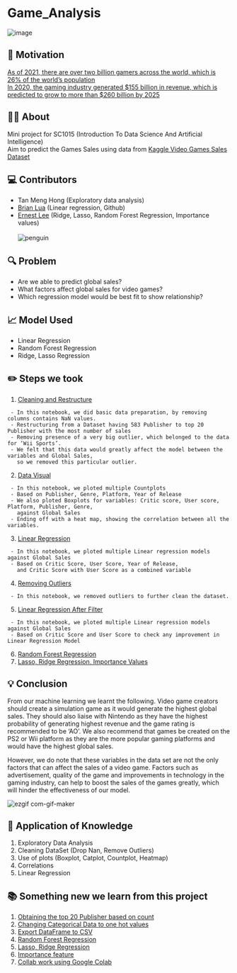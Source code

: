 # Game_Analysis
![image](https://user-images.githubusercontent.com/51332449/163271754-6e662d9b-5f96-4a57-8ec6-9a2b63716870.png)
## 💪 Motivation  
[As of 2021, there are over two billion gamers across the world, which is 26% of the world’s population <br />
In 2020, the gaming industry generated $155 billion in revenue, which is predicted to grow to more than $260 billion by 2025](https://www.investopedia.com/articles/investing/053115/how-video-game-industry-changing.asp ) 
## 🤷‍♂️ About
Mini project for SC1015 (Introduction To Data Science And Artificial Intelligence) <br />
Aim to predict the Games Sales using data from [Kaggle Video Games Sales Dataset](https://www.kaggle.com/datasets/sidtwr/videogames-sales-dataset?select=Video_Games_Sales_as_at_22_Dec_2016.csv)


## 💻 Contributors
- Tan Meng Hong (Exploratory data analysis)
- [Brian Lua](https://github.com/Sealpillow) (Linear regression, Github)
- [Ernest Lee](https://github.com/dihcuierc) (Ridge, Lasso, Random Forest Regression, Importance values)  <br />                                       
![penguin](https://user-images.githubusercontent.com/51332449/163318284-c45377c4-3194-4cd6-b0bf-88ce4401f528.gif)


## 🔍 Problem
- Are we able to predict global sales?
- What factors affect global sales for video games?
- Which regression model would be best fit to show relationship?

## 📈 Model Used
- Linear Regression
- Random Forest Regression
- Ridge, Lasso Regression

## ✏️ Steps we took
1. [Cleaning and Restructure](https://github.com/Sealpillow/Game_Analysis/blob/main/NoteBooks/1.%20Cleaning%20and%20Restructure.ipynb) 

  ```
   - In this notebook, we did basic data preparation, by removing columns contains NaN values. 
   - Restructuring from a Dataset having 583 Publisher to top 20 Publisher with the most number of sales
   - Removing presence of a very big outlier, which belonged to the data for ‘Wii Sports’.
   - We felt that this data would greatly affect the model between the variables and Global Sales,
     so we removed this particular outlier.
  ```
2. [Data Visual](https://github.com/Sealpillow/Game_Analysis/blob/main/NoteBooks/2.%20Data%20Visual.ipynb)

  ```
   - In this notebook, we ploted multiple Countplots
   - Based on Publisher, Genre, Platform, Year of Release
   - We also ploted Boxplots for variables: Critic score, User score, Platform, Publisher, Genre,
     against Global Sales
   - Ending off with a heat map, showing the correlation between all the variables.
  ```
3. [Linear Regression](https://github.com/Sealpillow/Game_Analysis/blob/main/NoteBooks/3.%20Linear%20Regression.ipynb)
  ```
   - In this notebook, we ploted multiple Linear regression models against Global Sales 
   - Based on Critic Score, User Score, Year of Release, 
     and Critic Score with User Score as a combined variable
  ```
4. [Removing Outliers](https://github.com/Sealpillow/Game_Analysis/blob/main/NoteBooks/4.%20Removing%20Outliers.ipynb)
  ```
   - In this notebook, we removed outliers to further clean the dataset.
  ```
5. [Linear Regression After Filter](https://github.com/Sealpillow/Game_Analysis/blob/main/NoteBooks/5.%20Linear%20Regression%20After%20Filter.ipynb)
  ```
   - In this notebook, we ploted multiple Linear regression models against Global Sales 
   - Based on Critic Score and User Score to check any improvement in Linear Regression Model
  ```
6. [Random Forest Regression](https://github.com/Sealpillow/Game_Analysis/blob/main/NoteBooks/6.%20Random%20forest.ipynb)
7. [Lasso, Ridge Regression, Importance Values](https://github.com/Sealpillow/Game_Analysis/blob/main/NoteBooks/7.%20Lasso%2C%20Ridge%2C%20Importance%20value.ipynb)

## 💡 Conclusion
From our machine learning we learnt the following. Video game creators should create a simulation game as it would generate the highest global sales. They should also liaise with Nintendo as they have the highest probability of generating highest revenue and the game rating is recommended to be ‘AO’. We also recommend that games be created on the PS2 or Wii platform as they are the more popular gaming platforms and would have the highest global sales. 

However, we do note that these variables in the data set are not the only factors that can affect the sales of a video game. Factors such as advertisement, quality of the game and improvements in technology in the gaming industry, can help to boost the sales of the games greatly, which will hinder the effectiveness of our model.

![ezgif com-gif-maker](https://user-images.githubusercontent.com/51332449/163321790-eaedd7db-3bb6-457e-98da-496c29c0b3e7.gif)

## 📖 Application of Knowledge
1. Exploratory Data Analysis
2. Cleaning DataSet (Drop Nan, Remove Outliers)
3. Use of plots (Boxplot, Catplot, Countplot, Heatmap)
4. Correlations
5. Linear Regression

## 📚 Something new we learn from this project
1. [Obtaining the top 20 Publisher based on count](https://stackoverflow.com/questions/46623583/seaborn-countplot-order-categories-by-count)
2. [Changing Categorical Data to one hot values](https://www.youtube.com/watch?v=7EgN_71Xtdw)
3. [Export DataFrame to CSV](https://datatofish.com/export-dataframe-to-csv/)
4. [Random Forest Regression](https://towardsdatascience.com/random-forest-in-python-24d0893d51c0)
5. [Lasso, Ridge Regression](https://www.pluralsight.com/guides/linear-lasso-ridge-regression-scikit-learn)
6. [Importance feature](https://scikit-learn.org/stable/modules/generated/sklearn.linear_model.Ridge.html)
7. [Collab work using Google Colab](https://colab.research.google.com)
